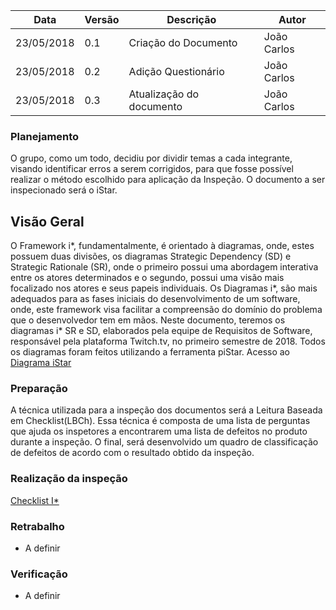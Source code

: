 |Data|Versão|Descrição|Autor|
|----|------|---------|-----|
|23/05/2018|0.1|Criação do Documento|João Carlos|
|23/05/2018|0.2|Adição Questionário|João Carlos|
|23/05/2018|0.3|Atualização do documento|João Carlos|

### Planejamento
O grupo, como um todo, decidiu por dividir temas a cada integrante, visando identificar erros a serem corrigidos, para que fosse possível realizar o método escolhido para aplicação da Inspeção. O documento a ser inspecionado será o iStar.

## Visão Geral
O Framework i*, fundamentalmente, é orientado à diagramas, onde, estes possuem duas divisões, os diagramas Strategic Dependency (SD) e Strategic Rationale (SR), onde o primeiro possui uma abordagem interativa entre os atores determinados e o segundo, possui uma visão mais focalizado nos atores e seus papeis individuais.
Os Diagramas i*, são mais adequados para as fases iniciais do desenvolvimento de um software, onde, este framework visa facilitar a compreensão do domínio do problema que o desenvolvedor tem em mãos. 
Neste documento, teremos os diagramas i* SR e SD, elaborados pela equipe de Requisitos de Software, responsável pela plataforma Twitch.tv, no primeiro semestre de 2018. Todos os diagramas foram feitos utilizando a ferramenta piStar. 
Acesso ao [Diagrama iStar](Diagramas-i*)

### Preparação 
A técnica utilizada para a inspeção dos documentos será a Leitura Baseada em Checklist(LBCh). Essa técnica é composta de uma lista de perguntas que ajuda os inspetores a encontrarem uma lista de defeitos no produto durante a inspeção. O final, será desenvolvido um quadro de classificação de defeitos de acordo com o resultado obtido da inspeção.

### Realização da inspeção

[Checklist I*](Checklist-I*)

### Retrabalho
* A definir

### Verificação
* A definir

